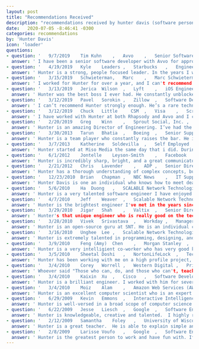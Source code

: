 ```yaml
---
layout: post
title: "Recommendations Received"
description: "recommendations received by hunter davis (software person)"
date:   2020-07-05 -8:46:41 -0300
categories: recommendations
by: 'Hunter Davis'
icon: 'loader'
questions:
- question: '	9/7/2019	Tim	Kuhn	, 	Avvo	, 	Senior Software Engineer	'
  answer: '	I have been a senior software developer with Avvo for approximately two years. When I began working with Avvo, Hunter was the acting Director of Engineering. He was the Hiring Manager when I interviewed; I was immediately impressed with him both as a technical leader and as a sincere, caring person.   Hunter was a uniting leader at Avvo. He encouraged all of us to find our place within the R&D teams, encouraging and enabling us to be our best. Hunter lead by mentoring and encouraging mentorship within the teams he was responsible for. Those of us who worked with him learned from him, enjoyed our time with him and became better technologists as well as better individuals.   I have worked with numerous leaders during my eighteen years in technology, few have made such a positive difference in my life as Hunter. I look forward to the day when I have the opportunity to work with him again. He is a magnetic and personable leader; he would be a magnificent addition to any to any organization’s Senior Management team.  	'																				
- question: '	4/19/2019	Kyle	Leaders	, 	Starbucks	, 	Engineering Manager	'
  answer: '	Hunter is a strong, people focused leader. In the years I worked with him, I saw him grow brand new engineers into solid, confident developers while building his organization as a whole. Hunter is also passionate about creating high performing Agile organizations. He was constantly encouraging his teams to improve their agile practice while he worked to on pragmatic ways to resolve organizational rough edges. His focus on personal growth and team engagement has really served him well at Avvo, and I would recommend him at any engineering organization.	'																				
- question: '	3/15/2019	Schwieterman,	Marc	, 	Marc Schwieterman Software, LLC	, 	Owner	'
  answer: '	I worked for Hunter for over a year, and I can't recommend him strongly enough. He is one of the rare people who is both technically deep and also excels at navigating interpersonal and political situations. Hunter really cares about his people, and he does a great job of balancing the needs of those that report to him with accomplishing broader company objectives. I saw him play a significant role in growing teams' agile skills and introducing the company at large to new ways of thinking about product development, all while making time for one on ones and his team. I have been fortunate to work for several great managers over the years, and Hunter is amongst them, while also possessing a unique ability to really lead and inspire.	'																				
- question: '	3/13/2019	Jerica	Wilson	, 	Lyft	, 	iOS Engineer	'
  answer: '	Hunter was the best boss I ever had. He constantly unblocked me when I ran into roadblocks getting my work done, kept in touch with me, and knew how to stay out of my way as well so I could get my work done. On top of all this, he seemed to really care about my well being and individually, my future career. I hope someday I have another manager like that or even better, get to work for him again. I think it goes without saying that I'd recommend him to any company seeking a professional leader in technology.	'																				
- question: '	3/12/2019	Pavel	Sorokin	, 	Zillow	, 	Software Development Manager	'
  answer: '	I can’t recommend Hunter strongly enough. He’s a rare technical leader that combines a strong technical background with an ability to lead, inspire, and grow teams and individuals. I have seen him work with with many, many folks, from interns to engineering managers, to set them up for success. At Avvo, he has nurtured and promoted two cohorts of successful engineering managers. Hunter has a way to align the company’s business goals with the individuals’ professional aspirations, ensuring a very high level of alignment and motivation, and as a result, a high retention rate in his teams. I’d say that most if not all people who have worked with Hunter would say they’ve learned a lot from him. Above all, Hunter is a very caring and ethical person, a true servant leader. For me, it was an absolute honor to work with him and learn from him. 	'																				
- question: '	3/12/2019	Chuck	Little     CSM	, 	Visa	, 	Scrum Master	'
  answer: '	I have worked with Hunter at both Rhapsody and Avvo and I can say that his absolute super power is that he listens.  He listened at Avvo when no one else in management was and initiated profound change that can be felt in the company culture to this day.  If you need help in establishing a healthier culture of mentoring and diverse inclusiveness Hunter is the leader for you.  He also happens to be the best Android developer I have ever worked with so there's that!	'																				
- question: '	2/20/2019	Greg	Winn	, 	Sprout Social, Inc.	, 	Customer Development Account Executive	'
  answer: '	Hunter is an amazing Director of Engineering. I’ve had the pleasure of working with Hunter on multiple projects over the last year, even though we are not in the same department. He always has a smile and is willing to give any assistance, no matter how busy he may be. He was instrumental in developing myself and countless others both professionally and personally. I highly recommend Hunter for any company looking to raise the bar of their technical team. His skills and professionalism make him an asset that any company would be lucky to have.	'																				
- question: '	3/30/2013	Tarun	Bhatia	, 	Boeing	, 	Senior Supply Chain Manager	'
  answer: '	Hunter is a team player who constantly raises the bar. He is always there to answer your questions or offer suggestions with a smile regardless of how busy he might be. His efforts in delivering a great product are equally appreciated. In a hyper competitive environment, he brings the entrepreneurial skills most companies like to see in their employees. He will be a great asset to any team.	'																				
- question: '	3/7/2013	Katherine	Soldevilla	, 	Self Employed	, 	Freelance Illustrator and Visual Development Artist	'
  answer: '	Hunter started at Miso Media the same day that i did. During my time there, his dedication, professional attitude, and ability to manage his time well never wavered. Despite his already impressive work experience, he is open to learn new things. He is definitely a team player and easy to work and get along with.	'																				
- question: '	6/1/2012	Jontelle	Leyson-Smith	, 	Facebook	, 	Diversity Program Manager	'
  answer: '	Hunter is incredibly sharp, bright, and a great communicator to boot. He instantly meshed well with his group and our organization as a whole. Hunter's technical talents and creativity are well above average, and that combined with his easy-going personality make him an ideal coworker. Hooray for Hunter!	'																				
- question: '	2/21/2012	Chris	Lavender	, 	ADP	, 	Senior Director, Application Development	'
  answer: '	Hunter has a thorough understanding of complex concepts, but simultaneously can translate those concepts into plain speech.  He's been an extremely helpful colleague despite the fact that we've worked on separate development teams.  These points combined with an easy to work with and open minded personality makes Hunter an asset to any organization.	'																				
- question: '	12/23/2010	Brian	Chapman	, 	NBC News	, 	IT Support Analyst, Client Services	'
  answer: '	Hunter Davis is one an individual who knows how to meet deadlines and work with his team to get whatever needs to be completed done. He's one of the most task dedicated and detail oriented people that I've ever met.	'																				
- question: '	5/6/2010	Ha	Duong	, 	SCALABLE Network Technologies	, 	Principal Software Engineer	'
  answer: '	Hunter is a very talented software engineer I have enjoyed to work with. I have always turned to him if I have questions about programming and OS systems. He is a nice person that can be easy to fit to senior engineering position in IT company.	'																				
- question: '	4/7/2010	Jeff	Weaver	, 	Scalable Network Technologies	, 	Vice President of Engineering	'
  answer: '	Hunter is the brightest engineer I've met in the years since I worked in Silicon Valley.  He is a natural engineer -- a rare quality -- quick to pick up complex concepts and able to implement them easily.  A pleasure to work with.	'																				
- question: '	3/29/2010	Jigar	Shah	, 	Valtix	, 	Senior Director of Product Management	'
  answer: '	Hunter's that unique engineer who is really good on the technical side and also can work well with the business/management side. He has become the go-to guy for solving some of our most vexing technical issues.	'																				
- question: '	3/28/2010	Vivek	Srivastava	, 	Workday	, 	Manager Product Management	'
  answer: '	Hunter is an open-source guru at SNT. He is an individual contributor across all SNT products and is a true engineer when it comes to solving problems. I recommend Hunter for his exceptional problem-solving skills and his knack for open-source projects. He is also a very good team player with excellent communication capabilities.	'																				
- question: '	3/16/2010	Unghee	Lee	, 	Scalable Network Technologies Inc	, 	Chief Software Engineer	'
  answer: '	Hunter is extremely talented in programming, designing, and communications.  His potential at works includes, but not limited to, responsibility, timely manners, and most of all team play.  He is entitled to be recommended as an excellent coworker as well as a reliable consultant.	'																				
- question: '	3/9/2010	Feng (Amy)	Chen	, 	Morgan Stanley	, 	VP Analytics Developer	'
  answer: '	Hunter is a very intelligient co-worker who has very good knowledge in computer science field but also has the ability to organize and lead group. He played very important role in kernel team in scalable networks. With his easy-going personality, he is welcomed by everyone in the company. I would highly recommend him for any positions in the field of computer programing field.	'																				
- question: '	3/5/2010	Sheetal	Doshi	, 	NortonLifeLock	, 	Technical Director	'
  answer: '	Hunter has been working with me on a high profile project, and it's been great having him on the team. He has the ability to grasp complex concepts very quickly and rapidly come up with working prototypes of these ideas. An excellent team player, he is a good leader in the making.	'																				
- question: '	3/4/2010	Corey	Worrell	, 	Western Digital	, 	Principal Engineer (Web Development/Data Analytics)	'
  answer: '	Whoever said "Those who can, do, and those who can't, teach" never met Hunter.  Hunter is both a very skilled and talented computer scientist, as well as a great mentor.  Every time I've ever come to Hunter with a question or problem, he never hesitated to help me out no matter how busy he was (and he was very frequently busy, because I was hardly the only person at Scalable Network Technologies who recognized his competence).  I don't think I could possibly recommend anyone more strongly than I recommend Hunter, and I have no doubt that he could do any job in the computer science industry without missing a step.	'																				
- question: '	3/4/2010	Kaixin	Xu	, 	Cisco	, 	Software Development Manager	'
  answer: '	Hunter is a brilliant engineer. I worked with him for several projects. He was a problem solver and always have excellent ideas. For most of the projects, he was able to finish with much shorter time than expected. He also has solid knowledge in both Linux and Windows systems. He is easy to collaborate with. I enjoyed working with him.	'																				
- question: '	3/4/2010	Moiz	Alam	, 	Amazon Web Services (AWS)	, 	Solutions Architect	'
  answer: '	Hunter is an excellent computer scientist who is an expert in a wide variety of areas, including HPC, system architecture, and algorithmic development. Furthermore, he is a great mentor to me at my current company, and is actively involved in idea creation and improving the company's bottom line. He is passionate in all of his endeavors, as evidenced by his website, and his work has been showcased on websites such as hack-a-day and endgadget. I recommend him for any high-power computer science work in general.	'																				
- question: '	6/29/2009	Kevin	Emmons	, 	Interactive Intelligence	, 	Software Engineer	'
  answer: '	Hunter is well-versed in a broad scope of computer science tasks and was a pleasure to work alongside.	'																				
- question: '	6/22/2009	Jesse	Liesch	, 	Google	, 	Software Engineer	'
  answer: '	Hunter is knowledgeable, creative and talented.  I highly recommend him for any task.	'																				
- question: '	2/12/2009	Samantha	Foley	, 	University of Wisconsin-La Crosse	, 	Assistant Professor	'
  answer: '	Hunter is a great teacher.  He is able to explain simple and complex concepts to students at various levels with ease.  He commands authority in the classroom while remaining open and relaxed with the students.  I could always rely on him to do his parts of the teaching, and support and respect me when I taught.	'																				
- question: '	2/8/2009	Larisse	Voufo	, 	Google	, 	Software Engineer	'
  answer: '	Hunter is the greatest person to work and have fun with. If you ever need a friend in down times, he is the one to call -- both professionally or socially. I remember going through a depressing period once, and he took me on a bike ride! It was the coolest thing ever, an I'll never forget that day!	'																				
---
```

